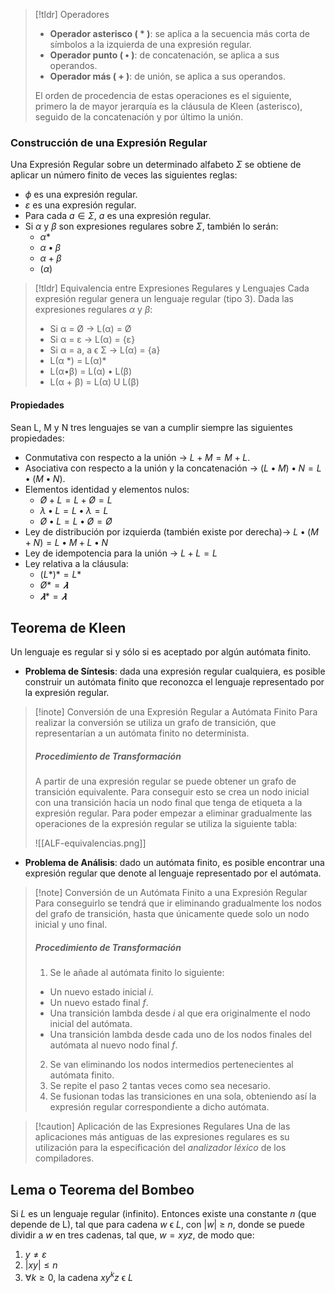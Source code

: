 
>[!tldr] Operadores
>- **Operador asterisco ( * )**: se aplica a la secuencia más corta de símbolos a la izquierda de una expresión regular.
>- **Operador punto ( • )**: de concatenación, se aplica a sus operandos.
>- **Operador más ( + )**: de unión, se aplica a sus operandos.
>
>El orden de procedencia de estas operaciones es el siguiente, primero la de mayor jerarquía es la cláusula de Kleen (asterisco), seguido de la concatenación y por último la unión.

### Construcción de una Expresión Regular

Una Expresión Regular sobre un determinado alfabeto $\Sigma$  se obtiene de aplicar un número finito de veces las siguientes reglas:

- $\phi$ es una expresión regular.
- $\varepsilon$ es una expresión regular.
- Para cada $a ∈ \Sigma$, $a$ es una expresión regular.
- Si $\alpha$ y $\beta$ son expresiones regulares sobre $\Sigma$, también lo serán:
	- $\alpha*$
	- $\alpha • \beta$
	- $\alpha + \beta$
	- $(\alpha)$

>[!tldr] Equivalencia entre Expresiones Regulares y Lenguajes
>Cada expresión regular genera un lenguaje regular (tipo 3). Dada las expresiones regulares $\alpha$ y $\beta$:
>- Si α = Ø -> L(α) = Ø
>- Si α = ε -> L(α) = {ε}
>- Si α = a, a ϵ Σ -> L(α) = {a}
>- L(α \*) = L(α)\* 
>- L(α•β) = L(α) • L(β)
>- L(α + β) = L(α) U L(β)

#### Propiedades

Sean L, M y N tres lenguajes se van a cumplir siempre las siguientes propiedades:

- Conmutativa con respecto a la unión -> $L + M = M + L$.
- Asociativa con respecto a la unión y la concatenación -> $(L•M)•N = L•(M•N)$.
- Elementos identidad y elementos nulos:
	- $Ø + L = L + Ø = L$
	- $λ • L = L • λ = L$
	- $Ø • L = L • Ø = Ø$
- Ley de distribución por izquierda (también existe por derecha)-> $L•(M+N) = L•M + L•N$
- Ley de idempotencia para la unión -> $L + L = L$
- Ley relativa a la cláusula:
	- $(L*)*= L*$
	- $Ø* = 𝝀$
	- $𝝀* = 𝝀$

## Teorema de Kleen

Un lenguaje es regular si y sólo si es aceptado por algún autómata finito.

- **Problema de Síntesis**: dada una expresión regular cualquiera, es posible construir un autómata finito que reconozca el lenguaje representado por la expresión regular.

>[!inote] Conversión de una Expresión Regular a Autómata Finito
>Para realizar la conversión se utiliza un grafo de transición, que representarían a un autómata finito no determinista.
>
>##### Procedimiento de Transformación
>
>A partir de una expresión regular se puede obtener un grafo de transición equivalente. Para conseguir esto se crea un nodo inicial con una transición hacia un nodo final que tenga de etiqueta a la expresión regular.
>Para poder empezar a eliminar gradualmente las operaciones de la expresión regular se utiliza la siguiente tabla:
>
><span class="centerImg"> ![[ALF-equivalencias.png]] </span>

- **Problema de Análisis**: dado un autómata finito, es posible encontrar una expresión regular que denote al lenguaje representado por el autómata.

>[!note] Conversión de un Autómata Finito a una Expresión Regular
>Para conseguirlo se tendrá que ir eliminando gradualmente los nodos del grafo de transición, hasta que únicamente quede solo un nodo inicial y uno final.
>
>##### Procedimiento de Transformación
>1. Se le añade al autómata finito lo siguiente:
>	- Un nuevo estado inicial $i$.
>	- Un nuevo estado final $f$.
>	- Una transición lambda desde $i$ al que era originalmente el nodo inicial del autómata.
>	- Una transición lambda desde cada uno de los nodos finales del autómata al nuevo nodo final $f$.
>2. Se van eliminando los nodos intermedios pertenecientes al autómata finito.
>3. Se repite el paso 2 tantas veces como sea necesario.
>4. Se fusionan todas las transiciones en una sola, obteniendo así la expresión regular correspondiente a dicho autómata.

>[!caution] Aplicación de las Expresiones Regulares
>Una de las aplicaciones más antiguas de las expresiones regulares es su utilización para la especificación del *analizador léxico* de los compiladores.

## Lema o Teorema del Bombeo

Si $L$ es un lenguaje regular (infinito). Entonces existe una constante $n$ (que depende de L), tal que para cadena $w$ ϵ $L$, con |$w$| ≥ $n$, donde se puede dividir a $w$ en tres cadenas, tal que, $w=xyz$, de modo que:

1. $y \neq \varepsilon$
2. $|xy| \leq n$
3. $\forall k \geq 0$, la cadena $xy^k z$ ϵ $L$
